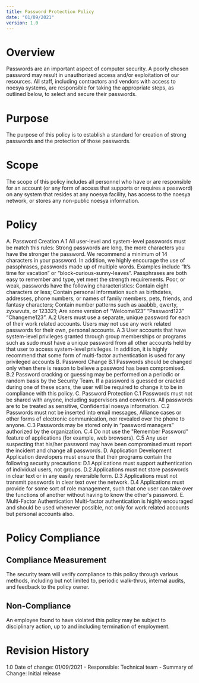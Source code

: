 ```yaml
---
title: Password Protection Policy
date: "01/09/2021"
version: 1.0
---
```

# Overview
Passwords are an important aspect of computer security. A poorly chosen password may result in unauthorized access and/or exploitation of our resources.  All staff, including contractors and vendors with access to noesya systems, are responsible for taking the appropriate steps, as outlined below, to select and secure their passwords.

# Purpose
The purpose of this policy is to establish a standard for creation of strong passwords and the protection of those passwords.

# Scope
The scope of this policy includes all personnel who have or are responsible for an account (or any form of access that supports or requires a password) on any system that resides at any noesya facility, has access to the noesya network, or stores any non-public noesya information.

# Policy
A. Password Creation
A.1 All user-level and system-level passwords must be match this rules:
Strong passwords are long, the more characters you have the stronger the password. We recommend a minimum of 14 characters in your password. In addition, we highly encourage the use of passphrases, passwords made up of multiple words. Examples include “It’s time for vacation” or “block-curious-sunny-leaves”. Passphrases are both easy to remember and type, yet meet the strength requirements. Poor, or weak, passwords have the following characteristics: Contain eight characters or less; Contain personal information such as birthdates, addresses, phone numbers, or names of family members, pets, friends, and fantasy characters; Contain number patterns such as aaabbb, qwerty, zyxwvuts, or 123321; Are some version of “Welcome123” “Password123” “Changeme123”.
A.2 Users must use a separate, unique password for each of their work related accounts.  Users may not use any work related passwords for their own, personal accounts.
A.3 User accounts that have system-level privileges granted through group memberships or programs such as sudo must have a unique password from all other accounts held by that user to access system-level privileges. In addition, it is highly recommend that some form of multi-factor authentication is used for any privileged accounts
B. Password Change
B.1 Passwords should be changed only when there is reason to believe a password has been compromised.
B.2 Password cracking or guessing may be performed on a periodic or random basis by the Security Team. If a password is guessed or cracked during one of these scans, the user will be required to change it to be in compliance with this policy.
C. Password Protection
C.1 Passwords must not be shared with anyone, including supervisors and coworkers. All passwords are to be treated as sensitive, Confidential noesya information.
C.2 Passwords must not be inserted into email messages, Alliance cases or other forms of electronic communication, nor revealed over the phone to anyone.
C.3 Passwords may be stored only in “password managers” authorized by the organization.
C.4 Do not use the "Remember Password" feature of applications (for example, web browsers).
C.5 Any user suspecting that his/her password may have been compromised must report the incident and change all passwords.
D. Application Development
Application developers must ensure that their programs contain the following security precautions:
D.1 Applications must support authentication of individual users, not groups.
D.2 Applications must not store passwords in clear text or in any easily reversible form.
D.3 Applications must not transmit passwords in clear text over the network.
D.4 Applications must provide for some sort of role management, such that one user can take over the functions of another without having to know the other's password.
E. Multi-Factor Authentication
Multi-factor authentication is highly encouraged and should be used whenever possible, not only for work related accounts but personal accounts also.

# Policy Compliance
## Compliance Measurement
The security team will verify compliance to this policy through various methods, including but not limited to, periodic walk-thrus, internal audits, and feedback to the policy owner.
## Non-Compliance
An employee found to have violated this policy may be subject to disciplinary action, up to and including termination of employment.

# Revision History
1.0 Date of change: 01/09/2021 - Responsible: Technical team - Summary of Change: Initial release
